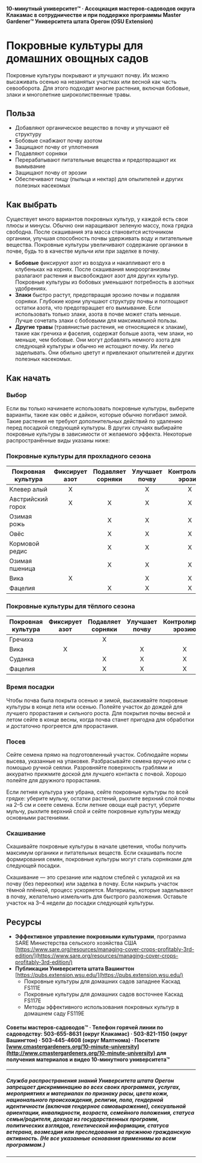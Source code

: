 #### 10-минутный университет™ · Ассоциация мастеров-садоводов округа Клакамас в сотрудничестве и при поддержке программы Master Gardener™ Университета штата Орегон (OSU Extension)

# Покровные культуры для домашних овощных садов

Покровные культуры покрывают и улучшают почву. Их можно высаживать осенью на незанятых участках или весной как часть севооборота. Для этого подходят многие растения, включая бобовые, злаки и многолетние широколиственные травы.

## Польза

- Добавляют органическое вещество в почву и улучшают её структуру
- Бобовые снабжают почву азотом
- Защищают почву от уплотнения
- Подавляют сорняки
- Перерабатывают питательные вещества и предотвращают их вымывание
- Защищают почву от эрозии
- Обеспечивают пищу (пыльца и нектар) для опылителей и других полезных насекомых

## Как выбрать

Существует много вариантов покровных культур, у каждой есть свои плюсы и минусы. Обычно они наращивают зеленую массу, пока грядка свободна. После скашивания эта масса становится источником органики, улучшая способность почвы удерживать воду и питательные вещества. Покровные культуры увеличивают содержание органики в почве, будь то в качестве мульчи или при заделке в почву.

- **Бобовые** фиксируют азот из воздуха и накапливают его в клубеньках на корнях. После скашивания микроорганизмы разлагают растения и высвобождают азот для других культур. Покровные культуры из бобовых уменьшают потребность в азотных удобрениях.
- **Злаки** быстро растут, предотвращая эрозию почвы и подавляя сорняки. Глубокие корни улучшают структуру почвы и поглощают остатки азота, что предотвращает его вымывание. Если использовать только злаки, азота в почве может стать меньше. Лучше сочетать злаки с бобовыми для максимальной пользы.
- **Другие травы** (травянистые растения, не относящиеся к злакам), такие как гречиха и фаселия, содержат больше азота, чем злаки, но меньше, чем бобовые. Они могут добавлять немного азота для следующей культуры и обычно не истощают почву. Их легко заделывать. Они обильно цветут и привлекают опылителей и других полезных насекомых.

## Как начать

### Выбор

Если вы только начинаете использовать покровные культуры, выберите варианты, такие как овёс и дайкон, которые обычно погибают зимой. Такие растения не требуют дополнительных действий по удалению перед посадкой следующей культуры. В других случаях выбирайте покровные культуры в зависимости от желаемого эффекта. Некоторые распространённые виды указаны ниже:

### Покровные культуры для прохладного сезона

| Покровная культура    | Фиксирует азот | Подавляет сорняки | Улучшает почву | Контролирует эрозию | Кормит опылителей |
|----------------------|:--------------:|:-----------------:|:--------------:|:-------------------:|:-----------------:|
| Клевер алый          | X              |                   | X              | X                   |                   |
| Австрийский горох    | X              | X                 | X              | X                   |                   |
| Озимая рожь          |                | X                 | X              | X                   |                   |
| Овёс                 |                | X                 | X              | X                   |                   |
| Кормовой редис       |                | X                 | X              | X                   |                   |
| Озимая пшеница       |                | X                 | X              | X                   |                   |
| Вика                 | X              |                   | X              | X                   |                   |
| Фацелия              |                | X                 | X              | X                   | X                 |

### Покровные культуры для тёплого сезона

| Покровная культура    | Фиксирует азот | Подавляет сорняки | Улучшает почву | Контролирует эрозию | Кормит опылителей |
|----------------------|:--------------:|:-----------------:|:--------------:|:-------------------:|:-----------------:|
| Гречиха              |                | X                 |                |                     | X                 |
| Вика                 | X              |                   | X              | X                   |                   |
| Суданка              |                | X                 | X              | X                   |                   |
| Фацелия              |                | X                 | X              | X                   | X                 |

### Время посадки

Чтобы почва была покрыта осенью и зимой, высаживайте покровные культуры в конце лета или осенью. Полейте участок до дождей для лучшего прорастания и сильного роста. Для покрытия почвы весной и летом сейте в конце весны, когда почва станет пригодна для обработки и достаточно прогреется для прорастания.

### Посев

Сейте семена прямо на подготовленный участок. Соблюдайте нормы высева, указанные на упаковке. Разбрасывайте семена вручную или с помощью ручной сеялки. Разровняйте поверхность граблями и аккуратно прижмите доской для лучшего контакта с почвой. Хорошо полейте для дружного прорастания.

Если летняя культура уже убрана, сейте покровные культуры по всей грядке: уберите мульчу, остатки растений, рыхлите верхний слой почвы на 2–5 см и сеете семена. Если летние овощи ещё растут, уберите мульчу, рыхлите верхний слой и сейте покровные культуры между основными растениями.

### Скашивание

Скашивайте покровные культуры в начале цветения, чтобы получить максимум органики и питательных веществ. Если скашивать после формирования семян, покровные культуры могут стать сорняками для следующей посадки.

Скашивание — это срезание или надлом стеблей с укладкой их на почву (без перекопки) или заделка в почву. Если накрыть участок тёмной плёнкой, процесс ускоряется. Материалы, которые заделывают в почву, желательно измельчить для быстрого разложения. Оставьте участок на 3–4 недели до посадки следующей культуры.

## Ресурсы

- **Эффективное управление покровными культурами**, программа SARE Министерства сельского хозяйства США  
  [https://www.sare.org/resources/managing-cover-crops-profitably-3rd-edition/](https://www.sare.org/resources/managing-cover-crops-profitably-3rd-edition/)
- **Публикации Университета штата Вашингтон**  
  [https://pubs.extension.wsu.edu/](https://pubs.extension.wsu.edu/)
    - Покровные культуры для домашних садов западнее Каскад FS111E
    - Покровные культуры для домашних садов восточнее Каскад FS117E
    - Методы эффективного использования покровных культур в домашнем саду FS119E

#### Советы мастеров-садоводов™ · Телефон горячей линии по садоводству: 503-655-8631 (округ Клакамас) · 503-821-1150 (округ Вашингтон) · 503-445-4608 (округ Малтнома) · Посетите [www.cmastergardeners.org/10-minute-university](http://www.cmastergardeners.org/10-minute-university) для получения материалов и видео 10-минутного университета™

---

##### Служба распространения знаний Университета штата Орегон запрещает дискриминацию во всех своих программах, услугах, мероприятиях и материалах по признаку расы, цвета кожи, национального происхождения, религии, пола, гендерной идентичности (включая гендерное самовыражение), сексуальной ориентации, инвалидности, возраста, семейного положения, статуса семьи/родителя, дохода из государственных программ, политических взглядов, генетической информации, статуса ветерана, возмездия или преследования за прежнюю гражданскую активность. (Не все указанные основания применимы ко всем программам.)
---